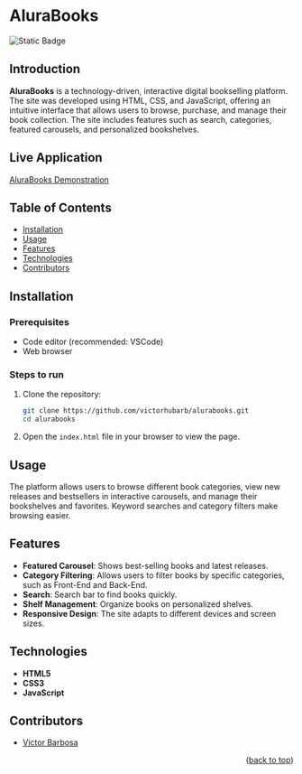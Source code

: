 # AluraBooks <a name="readme-top"></a>
![Static Badge](https://img.shields.io/badge/status-completed-green?style=for-the-badge)

## Introduction
**AluraBooks** is a technology-driven, interactive digital bookselling platform. The site was developed using HTML, CSS, and JavaScript, offering an intuitive interface that allows users to browse, purchase, and manage their book collection. The site includes features such as search, categories, featured carousels, and personalized bookshelves.

## Live Application
[AluraBooks Demonstration](https://alurabooks-rose-zeta.vercel.app/#)

## Table of Contents
- [Installation](#installation)
- [Usage](#usage)
- [Features](#features)
- [Technologies](#technologies)
- [Contributors](#contributors)

## Installation

### Prerequisites
- Code editor (recommended: VSCode)
- Web browser

### Steps to run
1. Clone the repository:
   ```bash
   git clone https://github.com/victorhubarb/alurabooks.git
   cd alurabooks
   ```
2. Open the `index.html` file in your browser to view the page.

## Usage
The platform allows users to browse different book categories, view new releases and bestsellers in interactive carousels, and manage their bookshelves and favorites. Keyword searches and category filters make browsing easier.

## Features
- **Featured Carousel**: Shows best-selling books and latest releases.
- **Category Filtering**: Allows users to filter books by specific categories, such as Front-End and Back-End.
- **Search**: Search bar to find books quickly.
- **Shelf Management**: Organize books on personalized shelves.
- **Responsive Design**: The site adapts to different devices and screen sizes.

## Technologies
- **HTML5**
- **CSS3**
- **JavaScript**

## Contributors
- [Victor Barbosa](https://github.com/victorhubarb)
<p align="right">(<a href="#readme-top">back to top</a>)</p>
